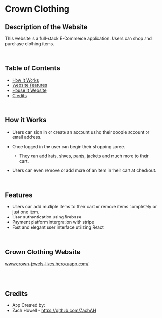 # Crown Clothing

## Description of the Website
This website is a full-stack E-Commerce application. Users can shop and purchase clothing items.

 
<br/>

## Table of Contents
* [How it Works](#how-it-works)
* [Website Features](#website-features)
* [House It Website](#house-it-website)
* [Credits](#credits)


<br/>

## How it Works
* Users can sign in or create an account using their google account or email address.

* Once logged in the user can begin their shopping spree.
    * They can add hats, shoes, pants, jackets and much more to their cart.

* Users can even remove or add more of an item in their cart at checkout.





<br/>

## Features
* Users can add mutliple items to their cart or remove items completely or just one item.
* User authentication using firebase
* Payment platform intergration with stripe
* Fast and elegant user interface utilizing React
 
  
<br/>

    
    

## Crown Clothing Website

www.crown-jewels-lives.herokuapp.com/

<br/>




<br/>

## Credits

* App Created by:
* Zach Howell - https://github.com/ZachAH
